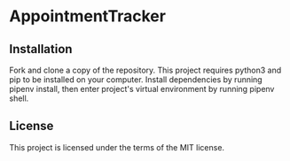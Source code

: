 # AppointmentTracker


## Installation
Fork and clone a copy of the repository. This project requires python3 and pip to be installed on your computer. Install dependencies by running pipenv install, then enter project's virtual environment by running pipenv shell.

## License
This project is licensed under the terms of the MIT license.
